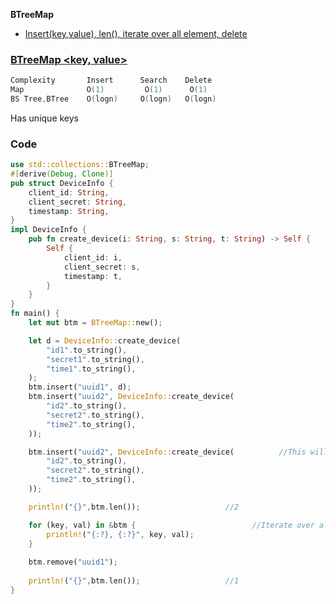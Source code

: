 **BTreeMap**
- [Insert(key,value), len(), iterate over all element, delete](#c)


<a name=btm></a>
### [BTreeMap <key, value>](https://doc.rust-lang.org/std/collections/struct.BTreeMap.html)
```c
Complexity       Insert      Search    Delete
Map              O(1)         O(1)      O(1)
BS Tree,BTree    O(logn)     O(logn)   O(logn)
```
Has unique keys

<a name=c></a>
### Code
```rs
use std::collections::BTreeMap;
#[derive(Debug, Clone)]
pub struct DeviceInfo {
    client_id: String,
    client_secret: String,
    timestamp: String,
}
impl DeviceInfo {
    pub fn create_device(i: String, s: String, t: String) -> Self {
        Self {
            client_id: i,
            client_secret: s,
            timestamp: t,
        }
    }
}
fn main() {
    let mut btm = BTreeMap::new();

    let d = DeviceInfo::create_device(
        "id1".to_string(),
        "secret1".to_string(),
        "time1".to_string(),
    );
    btm.insert("uuid1", d);
    btm.insert("uuid2", DeviceInfo::create_device(
        "id2".to_string(),
        "secret2".to_string(),
        "time2".to_string(),
    ));

    btm.insert("uuid2", DeviceInfo::create_device(          //This will not be inserted
        "id2".to_string(),
        "secret2".to_string(),
        "time2".to_string(),
    ));

    println!("{}",btm.len());                   //2

    for (key, val) in &btm {                          //Iterate over all elements in btm
        println!("{:?}, {:?}", key, val);
    }
    
    btm.remove("uuid1");
    
    println!("{}",btm.len());                   //1
}

```
